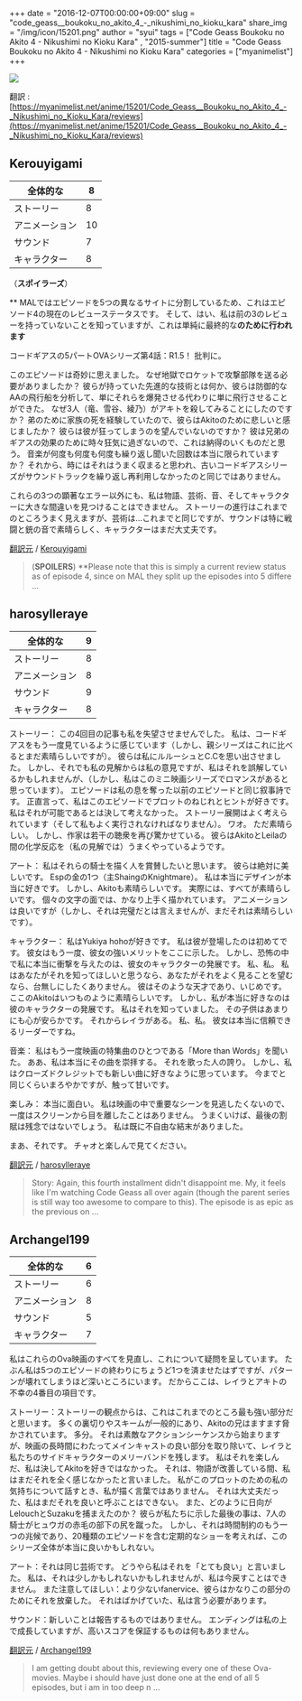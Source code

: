 +++
date = "2016-12-07T00:00:00+09:00"
slug = "code_geass__boukoku_no_akito_4_-_nikushimi_no_kioku_kara"
share_img = "/img/icon/15201.png"
author = "syui"
tags = ["Code Geass Boukoku no Akito 4 - Nikushimi no Kioku Kara" , "2015-summer"]
title = "Code Geass Boukoku no Akito 4 - Nikushimi no Kioku Kara"
categories = ["myanimelist"]
+++

![](https://myanimelist.cdn-dena.com/images/anime/6/74757.jpg)


<!--more-->

翻訳 : [https://myanimelist.net/anime/15201/Code_Geass__Boukoku_no_Akito_4_-_Nikushimi_no_Kioku_Kara/reviews](https://myanimelist.net/anime/15201/Code_Geass__Boukoku_no_Akito_4_-_Nikushimi_no_Kioku_Kara/reviews)


## Kerouyigami



全体的な|  8
--- | ---
ストーリー|  8
アニメーション|  10
サウンド|  7
キャラクター|  8

（**スポイラーズ**）

** MALではエピソードを5つの異なるサイトに分割しているため、これはエピソード4の現在のレビューステータスです。 そして、はい、私は前の3のレビューを持っていないことを知っていますが、これは単純に最終的な**のために行われます**

コードギアスの5パートOVAシリーズ第4話：R1.5！ 批判に。

このエピソードは奇妙に思えました。 なぜ地獄でロケットで攻撃部隊を送る必要がありましたか？ 彼らが持っていた先進的な技術とは何か、彼らは防御的なAAの飛行船を分析して、単にそれらを爆発させる代わりに単に飛行させることができた。
なぜ3人（竜、雪谷、綾乃）がアキトを殺してみることにしたのですか？ 弟のために家族の死を経験していたので、彼らはAkitoのために悲しいと感じましたか？ 彼らは彼が狂ってしまうのを望んでいないのですか？ 彼は兄弟のギアスの効果のために時々狂気に過ぎないので、これは納得のいくものだと思う。
音楽が何度も何度も何度も繰り返し聞いた回数は本当に限られていますか？ それから、時にはそれはうまく収まると思われ、古いコードギアスシリーズがサウンドトラックを繰り返し再利用しなかったのと同じではありません。

これらの3つの顕著なエラー以外にも、私は物語、芸術、音、そしてキャラクターに大きな間違いを見つけることはできません。 ストーリーの進行はこれまでのところうまく見えますが、芸術は...これまでと同じですが、サウンドは特に戦闘と銃の音で素晴らしく、キャラクターはまだ大丈夫です。

[翻訳元](https://myanimelist.net/reviews.php?id=205198) / [Kerouyigami](https://myanimelist.net/profile/Kerouyigami/reviews)


> (**SPOILERS**)    **Please note that this is simply a current review status as of episode 4, since on MAL they split up the episodes into 5 differe ...

## harosylleraye



全体的な|  9
--- | ---
ストーリー|  8
アニメーション|  8
サウンド|  9
キャラクター|  8

ストーリー：
この4回目の記事も私を失望させませんでした。 私は、コードギアスをもう一度見ているように感じています（しかし、親シリーズはこれに比べるとまだ素晴らしいですが）。 彼らは私にルルーシュとC.Cを思い出させました。 しかし、それでも私の見解からは私の意見ですが、私はそれを誤解しているかもしれませんが、（しかし、私はこのミニ映画シリーズでロマンスがあると思っています）。 エピソードは私の息を奪った以前のエピソードと同じ叙事詩です。 正直言って、私はこのエピソードでプロットのねじれとヒントが好きです。 私はそれが可能であるとは決して考えなかった。 ストーリー展開はよく考えられています（そして私もよく実行されなければなりません）。 ワオ。 ただ素晴らしい。 しかし、作家は若干の聴衆を再び驚かせている。 彼らはAkitoとLeilaの間の化学反応を（私の見解では）うまくやっているようです。

アート：
私はそれらの騎士を描く人を賞賛したいと思います。 彼らは絶対に美しいです。  Espの金の1つ（主ShaingのKnightmare）。 私は本当にデザインが本当に好きです。 しかし、Akitoも素晴らしいです。 実際には、すべてが素晴らしいです。 個々の文字の面では、かなり上手く描かれています。 アニメーションは良いですが（しかし、それは完璧だとは言えませんが、まだそれは素晴らしいです）。

キャラクター：
私はYukiya hohoが好きです。 私は彼が登場したのは初めてです。 彼女はもう一度、彼女の強いメリットをここに示した。 しかし、恐怖の中で私に本当に衝撃を与えたのは、彼女のキャラクターの発展です。 私、私。 私はあなたがそれを知ってほしいと思うなら、あなたがそれをよく見ることを望むなら、台無しにしたくありません。 彼はそのような天才であり、いじめです。 ここのAkitoはいつものように素晴らしいです。 しかし、私が本当に好きなのは彼のキャラクターの発展です。 私はそれを知っていました。 その子供はあまりにも心が安らかです。 それからレイラがある。 私、私。 彼女は本当に信頼できるリーダーですね。

音楽：
私はもう一度映画の特集曲のひとつである「More than Words」を聞いた。 ああ、私は本当にその曲を崇拝する。 それを歌った人の誇り。 しかし、私はクローズドクレジットでも新しい曲に好きなように思っています。 今までと同じくらいまろやかですが、触って甘いです。

楽しみ：
本当に面白い。 私は映画の中で重要なシーンを見逃したくないので、一度はスクリーンから目を離したことはありません。 うまくいけば、最後の割賦は残念ではないでしょう。 私は既に不自由な結末がありました。

まあ、それです。 チャオと楽しんで見てください。

[翻訳元](https://myanimelist.net/reviews.php?id=207254) / [harosylleraye](https://myanimelist.net/profile/harosylleraye/reviews)


> Story:  Again, this fourth installment didn't disappoint me. My, it feels like I'm watching Code Geass all over again (though the parent series is still way too awesome to compare to this). The episode is as epic as the previous on ...

## Archangel199



全体的な|  6
--- | ---
ストーリー|  6
アニメーション|  8
サウンド|  5
キャラクター|  7

私はこれらのOva映画のすべてを見直し、これについて疑問を呈しています。 たぶん私は5つのエピソードの終わりにちょうど1つを済ませたはずですが、パターンが壊れてしまうほど深いところにいます。 だからここは、レイラとアキトの不幸の4番目の項目です。

ストーリー：ストーリーの観点からは、これはこれまでのところ最も強い部分だと思います。 多くの裏切りやスキームが一般的にあり、Akitoの兄はますます脅かされています。 多分。 それは素敵なアクションシーケンスから始まりますが、映画の長時間にわたってメインキャストの良い部分を取り除いて、レイラと私たちのサイドキャラクターのメリーバンドを残します。 私はそれを楽しんだ、私は決してAkitoを好きではなかった。 それは、物語が改善している間、私はまだそれを全く感じなかったと言いました。 私がこのプロットのための私の気持ちについて話すとき、私が描く言葉ではありません。 それは大丈夫だった、私はまだそれを良いと呼ぶことはできない。 また、どのように日向がLelouchとSuzakuを捕まえたのか？ 彼らが私たちに示した最後の事は、7人の騎士がヒュウガの赤毛の部下の尻を蹴った。 しかし、それは時間制約のもう一つの兆候であり、20種類のエピソードを含む定期的なショーを考えれば、このシリーズ全体が本当に良いかもしれない。

アート：それは同じ芸術です。 どうやら私はそれを「とても良い」と言いました。 私は、それは少しかもしれないかもしれませんが、私は今戻すことはできません。 また注意してほしい：より少ないfanervice、彼らはかなりこの部分のためにそれを放棄した。 それはばかげていた、私は言う必要があります。

サウンド：新しいことは報告するものではありません。 エンディングは私の上で成長していますが、高いスコアを保証するものは何もありません。

[翻訳元](https://myanimelist.net/reviews.php?id=219849) / [Archangel199](https://myanimelist.net/profile/Archangel199/reviews)


> I am getting doubt about this, reviewing every one of these Ova-movies. Maybe i should have just done one at the end of all 5 episodes, but i am in too deep n ...
